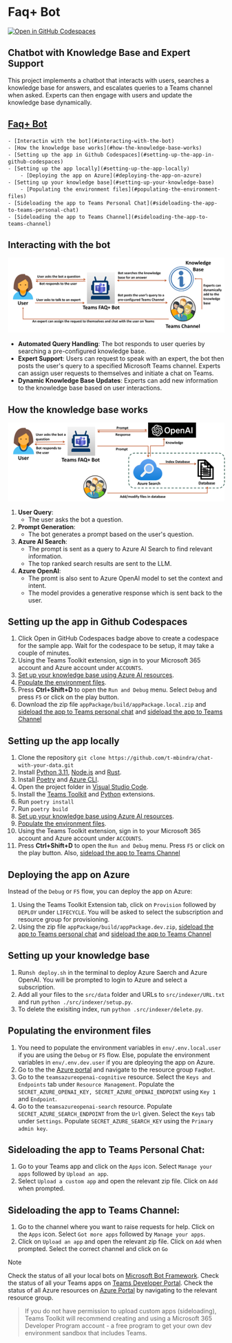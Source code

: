 # Faq+ Bot
[![Open in GitHub Codespaces](https://github.com/codespaces/badge.svg)](https://github.com/codespaces/new?hide_repo_select=true&ref=main&repo=830777765&devcontainer_path=.devcontainer%2Fdevcontainer.json&resume=1)
<!-- @import "[TOC]" {cmd="toc" depthFrom=1 depthTo=6 orderedList=false} -->

<!-- code_chunk_output -->

## Chatbot with Knowledge Base and Expert Support
This project implements a chatbot that interacts with users, searches a knowledge base for answers, and escalates queries to a Teams channel when asked. Experts can then engage with users and update the knowledge base dynamically.

## [Faq+ Bot](#faq+-bot)
    - [Interactin with the bot](#interacting-with-the-bot)
    - [How the knowledge base works](#how-the-knowledge-base-works)
    - [Setting up the app in Github Codespaces](#setting-up-the-app-in-github-codespaces)
    - [Setting up the app locally](#setting-up-the-app-locally)
        - [Deploying the app on Azure](#deploying-the-app-on-azure)
    - [Setting up your knowledge base](#setting-up-your-knowledge-base)
        - [Populating the environment files](#populating-the-environment-files)
    - [Sideloading the app to Teams Personal Chat](#sideloading-the-app-to-teams-personal-chat)
    - [Sideloading the app to Teams Channel](#sideloading-the-app-to-teams-channel)


## Interacting with the bot
![FAQBot Setup](assets/flow.png)
- **Automated Query Handling**: The bot responds to user queries by searching a pre-configured knowledge base.
- **Expert Support**: Users can request to speak with an expert, the bot then posts the user's query to a specified Microsoft Teams channel. Experts can assign user requests to themselves and initiate a chat on Teams.
- **Dynamic Knowledge Base Updates**: Experts can add new information to the knowledge base based on user interactions.

## How the knowledge base works
![FAQBot Setup](assets/architecture.png)
1. **User Query**:
    - The user asks the bot a question.
2. **Prompt Generation**:
    - The bot generates a prompt based on the user's question.
3. **Azure AI Search**:
    - The prompt is sent as a query to Azure AI Search to find relevant information.
    - The top ranked search results are sent to the LLM.
4. **Azure OpenAI**:
   - The promt is also sent to Azure OpenAI model to set the context and intent.
   - The model provides a generative response which is sent back to the user.
    

## Setting up the app in Github Codespaces
1. Click Open in GitHub Codespaces badge above to create a codespace for the sample app. Wait for the codespace to be setup, it may take a couple of minutes.
2. Using the Teams Toolkit extension, sign in to your Microsoft 365 account and Azure account under ```ACCOUNTS```.
3. [Set up your knowledge base using Azure AI resources](#setting-up-your-knowledge-base).
4. [Populate the environment files](#populating-the-environment-files).
5. Press **Ctrl+Shift+D** to open the ```Run and Debug``` menu. Select ```Debug``` and press ```F5``` or click on the play button.
6. Download the zip file ```appPackage/build/appPackage.local.zip``` and [sideload the app to Teams personal chat](#sideloading-the-app-to-teams-personal-chat) and  [sideload the app to Teams Channel](#sideloading-the-app-to-teams-channel)
   
## Setting up the app locally
1. Clone the repository
   ```git clone https://github.com/t-mbindra/chat-with-your-data.git```
2. Install [Python 3.11](https://www.python.org/downloads/), [Node.js](https://nodejs.org/) and [Rust](https://www.rust-lang.org/tools/install).
4. Install  [Poetry](https://python-poetry.org/docs/#installation) and [Azure CLI](https://learn.microsoft.com/en-us/cli/azure/install-azure-cli).
5. Open the project folder in [Visual Studio Code](https://code.visualstudio.com/download).
6. Install the [Teams Toolkit](https://marketplace.visualstudio.com/items?itemName=TeamsDevApp.ms-teams-vscode-extension) and [Python](https://marketplace.visualstudio.com/items?itemName=ms-python.python) extensions.
8. Run
   ```poetry install```
9. Run
   ```poetry build```
3. [Set up your knowledge base using Azure AI resources](#setting-up-your-knowledge-base).
4. [Populate the environment files](#populating-the-environment-files).
11. Using the Teams Toolkit extension, sign in to your Microsoft 365 account and Azure account under ```ACCOUNTS```.
12. Press **Ctrl+Shift+D** to open the ```Run and Debug``` menu. Press ```F5``` or click on the play button. Also, [sideload the app to Teams Channel](#sideloading-the-app-to-teams-channel)

## Deploying the app on Azure
Instead of the ```Debug``` or ```F5``` flow, you can deploy the app on Azure:
1. Using the Teams Toolkit Extension tab, click on ```Provision``` followed by ```DEPLOY``` under ```LIFECYCLE```. You will be asked to select the subscription and resource group for provisioning.
2. Using the zip file ```appPackage/build/appPackage.dev.zip```, [sideload the app to Teams personal chat](#sideloading-the-app-to-teams-personal-chat) and [sideload the app to Teams Channel](#sideloading-the-app-to-teams-channel)

## Setting up your knowledge base
1. Run```sh deploy.sh``` in the terminal to deploy Azure Saerch and Azure OpenAI. You will be prompted to login to Azure and select a subscription.
2. Add all your files to the ```src/data``` folder and URLs to ```src/indexer/URL.txt``` and run ```python ./src/indexer/setup.py```.
3. To delete the exisiting index, run ```python .src/indexer/delete.py```.

## Populating the environment files
1. You need to populate the environment variables in ```env/.env.local.user``` if you are using the ```Debug``` or ```F5``` flow. Else, populate the environment variables in ```env/.env.dev.user``` if you are dpleoying the app on Azure.
2. Go to the the [Azure portal](https://ms.portal.azure.com/) and navigate to the resource group ```FaqBot```. 
3. Go to the ```teamsazureopenai-cognitive``` resource. Select the ```Keys and Endpoints``` tab under ```Resource Management```. Populate the ```SECRET_AZURE_OPENAI_KEY, SECRET_AZURE_OPENAI_ENDPOINT``` using ```Key 1``` and ```Endpoint```.   
4. Go to the ```teamsazureopenai-search``` resource. Populate ```SECRET_AZURE_SEARCH_ENDPOINT``` from the ```Url``` given. Select the ```Keys``` tab under ```Settings```.  Populate ```SECRET_AZURE_SEARCH_KEY``` using the ```Primary admin key```.

## Sideloading the app to Teams Personal Chat:
1. Go to your Teams app and click on the ```Apps``` icon. Select ```Manage your apps``` followed by ```Upload an app```.
2. Select ```Upload a custom app``` and open the relevant zip file. Click on ```Add``` when prompted.

## Sideloading the app to Teams Channel:
1. Go to the channel where you want to raise requests for help. Click on the ```Apps``` icon. Select ```Got more apps``` followed by ```Manage your apps```.
2. Click on ```Upload an app``` and open the relevant zip file.  Click on ```Add``` when prompted. Select the correct channel and click on ```Go```

>[!Note]
> Check the status of all your local bots on [Microsoft Bot Framework](https://dev.botframework.com/bots).
> Check the status of all your Teams apps on [Teams Developer Portal](https://dev.teams.microsoft.com/apps).
> Check the status of all Azure resources on [Azure Portal](https://portal.azure.com/#home) by navigating to the relevant resource group.

> If you do not have permission to upload custom apps (sideloading), Teams Toolkit will recommend creating and using a Microsoft 365 Developer Program account - a free program to get your own dev environment sandbox that includes Teams.
